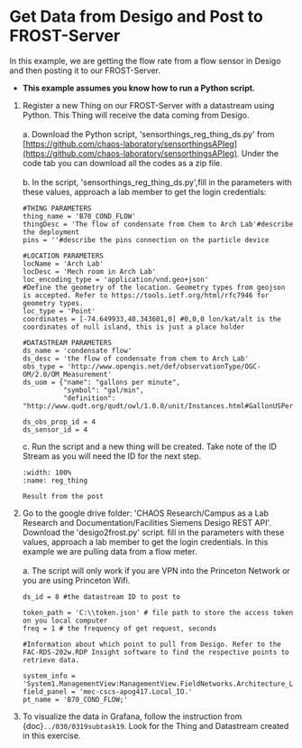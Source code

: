 # Get Data from Desigo and Post to FROST-Server

In this example, we are getting the flow rate from a flow sensor in Desigo and then posting it to our FROST-Server.

- **This example assumes you know how to run a Python script.**

1. Register a new Thing on our FROST-Server with a datastream using Python. This Thing will receive the data coming from Desigo.
    </Br><Br/>
    a. Download the Python script, 'sensorthings_reg_thing_ds.py' from [https://github.com/chaos-laboratory/sensorthingsAPIeg](https://github.com/chaos-laboratory/sensorthingsAPIeg). Under the code tab you can download all the codes as a zip file.
    </Br><Br/>
    b. In the script, 'sensorthings_reg_thing_ds.py',fill in the parameters with these values, approach a lab member to get the login credentials:
    ```
    #THING PARAMETERS
    thing_name = 'B70_COND_FLOW'
    thingDesc = 'The flow of condensate from Chem to Arch Lab'#describe the deployment
    pins = ''#describe the pins connection on the particle device

    #LOCATION PARAMETERS
    locName = 'Arch Lab'
    locDesc = 'Mech room in Arch Lab'
    loc_encoding_type = 'application/vnd.geo+json'
    #Define the geometry of the location. Geometry types from geojson is accepted. Refer to https://tools.ietf.org/html/rfc7946 for geometry types.
    loc_type = 'Point'
    coordinates = [-74.649933,40.343601,0] #0,0,0 lon/kat/alt is the coordinates of null island, this is just a place holder

    #DATASTREAM PARAMETERS
    ds_name = 'condensate flow'
    ds_desc = 'the flow of condensate from chem to Arch Lab'
    obs_type = 'http://www.opengis.net/def/observationType/OGC-OM/2.0/OM_Measurement'
    ds_uom = {"name": "gallons per minute",
              "symbol": "gal/min",
              "definition": "http://www.qudt.org/qudt/owl/1.0.0/unit/Instances.html#GallonUSPerMinute"}

    ds_obs_prop_id = 4
    ds_sensor_id = 4
    ```
    c. Run the script and a new thing will be created. Take note of the ID Stream as you will need the ID for the next step.
    ```{figure} /_static/0202task02/reg_thing.png
    :width: 100%
    :name: reg_thing

    Result from the post
    ```
2. Go to the google drive folder: 'CHAOS Research/Campus as a Lab Research and Documentation/Facilities Siemens Desigo REST API'. Download the 'desigo2frost.py' script. fill in the parameters with these values, approach a lab member to get the login credentials. In this example we are pulling data from a flow meter.
    </Br><Br/>
    a. The script will only work if you are VPN into the Princeton Network or you are using Princeton Wifi.
    ```
    ds_id = 8 #the datastream ID to post to

    token_path = 'C:\\token.json' # file path to store the access token on you local computer
    freq = 1 # the frequency of get request, seconds

    #Information about which point to pull from Desigo. Refer to the FAC-RDS-202w.RDP Insight software to find the respective points to retrieve data.

    system_info = 'System1.ManagementView:ManagementView.FieldNetworks.Architecture_Lab.Hardware.'
    field_panel = 'mec-cscs-apog417.Local_IO.'
    pt_name = 'B70_COND_FLOW;'
    ```
3. To visualize the data in Grafana, follow the instruction from {doc}`../030/0319subtask19`. Look for the Thing and Datastream created in this exercise.
